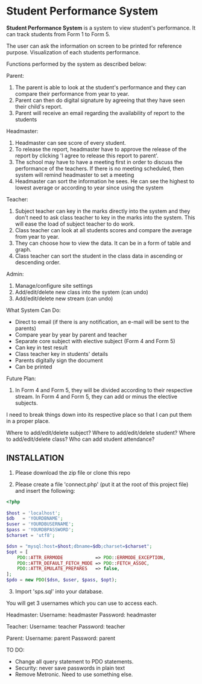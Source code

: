 # Student Performance System

**Student Performance System** is a system to view student's performance. It can track students from Form 1 to Form 5.

The user can ask the information on screen to be printed for reference purpose. Visualization of each students performance.

Functions performed by the system as described below:

Parent:

1. The parent is able to look at the student's performance and they can compare their performance from year to year.
2. Parent can then do digital signature by agreeing that they have seen their child's report.
3. Parent will receive an email regarding the availability of report to the students

Headmaster:

1. Headmaster can see score of every student.
2. To release the report, headmaster have to approve the release of the report by clicking 'I agree to release this report to parent'.
3. The school may have to have a meeting first in order to discuss the performance of the teachers. If there is no meeting scheduled, then system will remind headmaster to set a meeting
5. Headmaster can sort the information he sees. He can see the highest to lowest average or according to year since using the system

Teacher:

1. Subject teacher can key in the marks directly into the system and they don't need to ask class teacher to key in the marks into the system. This will ease the load of subject teacher to do work.
2. Class teacher can look at all students scores and compare the average from year to year.
3. They can choose how to view the data. It can be in a form of table and graph.
4. Class teacher can sort the student in the class data in ascending or descending order.

Admin:

1. Manage/configure site settings
2. Add/edit/delete new class into the system (can undo)
3. Add/edit/delete new stream (can undo)

What System Can Do:

- Direct to email (if there is any notification, an e-mail will be sent to the parents)
- Compare year by year by parent and teacher
- Separate core subject with elective subject (Form 4 and Form 5)
- Can key in test result
- Class teacher key in students' details
- Parents digitally sign the document
- Can be printed


Future Plan:

1. In Form 4 and Form 5, they will be divided according to their respective stream. In Form 4 and Form 5, they can add or minus the elective subjects.


I need to break things down into its respective place so that I can put them in a proper place. 

Where to add/edit/delete subject?
Where to add/edit/delete student?
Where to add/edit/delete class?
Who can add student attendance?

## INSTALLATION

1. Please download the zip file or clone this repo

2. Please create a file 'connect.php' (put it at the root of this project file) and insert the following:

```php
<?php
    
$host = 'localhost';
$db   = 'YOURDBNAME';
$user = 'YOURDBUSERNAME';
$pass = 'YOURDBPASSWORD';
$charset = 'utf8';

$dsn = "mysql:host=$host;dbname=$db;charset=$charset";
$opt = [
    PDO::ATTR_ERRMODE            => PDO::ERRMODE_EXCEPTION,
    PDO::ATTR_DEFAULT_FETCH_MODE => PDO::FETCH_ASSOC,
    PDO::ATTR_EMULATE_PREPARES   => false,
];
$pdo = new PDO($dsn, $user, $pass, $opt);
```

3. Import 'sps.sql' into your database.

You will get 3 usernames which you can use to access each.

Headmaster:
Username: headmaster
Password: headmaster

Teacher:
Username: teacher
Password: teacher

Parent:
Username: parent
Password: parent

TO DO:
- Change all query statement to PDO statements.
- Security: never save passwords in plain text
- Remove Metronic. Need to use something else.